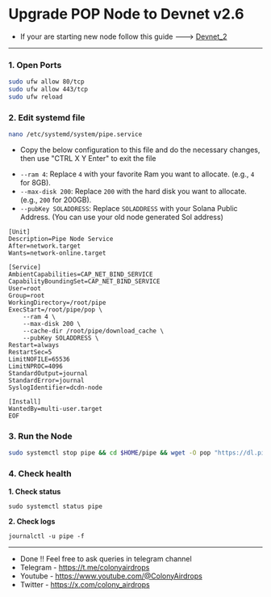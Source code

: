 # Upgrade POP Node to Devnet v2.6

- If your are starting new node follow this guide ---> [Devnet_2](https://github.com/colonyairdrops/pipe_popCDN/blob/main/Devnet_2.md)

---

### 1. Open Ports
```bash
sudo ufw allow 80/tcp
sudo ufw allow 443/tcp
sudo ufw reload
```

### 2. Edit systemd file
```bash
nano /etc/systemd/system/pipe.service
```
- Copy the below configuration to this file and do the necessary changes, then use "CTRL X Y Enter" to exit the file
* `--ram 4`: Replace `4` with your favorite Ram you want to allocate. (e.g., `4` for 8GB).
* `--max-disk 200`: Replace `200` with the hard disk you want to allocate. (e.g., `200` for 200GB).
* `--pubKey SOLADDRESS`: Replace `SOLADDRESS` with your Solana Public Address. (You can use your old node generated Sol address)
```
[Unit]
Description=Pipe Node Service
After=network.target
Wants=network-online.target

[Service]
AmbientCapabilities=CAP_NET_BIND_SERVICE
CapabilityBoundingSet=CAP_NET_BIND_SERVICE
User=root
Group=root
WorkingDirectory=/root/pipe
ExecStart=/root/pipe/pop \
    --ram 4 \
    --max-disk 200 \
    --cache-dir /root/pipe/download_cache \
    --pubKey SOLADDRESS \
Restart=always
RestartSec=5
LimitNOFILE=65536
LimitNPROC=4096
StandardOutput=journal
StandardError=journal
SyslogIdentifier=dcdn-node

[Install]
WantedBy=multi-user.target
EOF
```

### 3. Run the Node
```bash
sudo systemctl stop pipe && cd $HOME/pipe && wget -O pop "https://dl.pipecdn.app/v0.2.6/pop" && chmod +x pop && sudo systemctl daemon-reload && sudo systemctl restart pipe
```

### 4. Check health
**1. Check status**
```
sudo systemctl status pipe
```
**2. Check logs**
```
journalctl -u pipe -f
```

---
- Done !! Feel free to ask queries in telegram channel
- Telegram - https://t.me/colonyairdrops
- Youtube - https://www.youtube.com/@ColonyAirdrops
- Twitter - https://x.com/colony_airdrops
